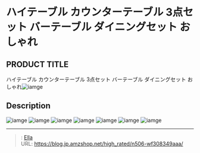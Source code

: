 # ハイテーブル カウンターテーブル 3点セット バーテーブル ダイニングセット おしゃれ


## PRODUCT TITLE 

ハイテーブル カウンターテーブル 3点セット バーテーブル ダイニングセット おしゃれ![iamge](https://b2bfiles1.gigab2b.cn/image/wkseller/7404/20230718_0eb8d802d46bb8e708eb96e647de1c49.jpg)

## Description











![iamge](https://b2bfiles1.gigab2b.cn/image/wkseller/7404/20230718_9981974609365196134be48418b83f24.jpg)
![iamge](https://b2bfiles1.gigab2b.cn/image/wkseller/7404/20230718_d8155d237d4411ad40635cb490e7521a.jpg)
![iamge](https://b2bfiles1.gigab2b.cn/image/wkseller/7404/20230718_5490686cc8a0dfaaaf4d19bd1c4031b7.jpg)
![iamge](https://b2bfiles1.gigab2b.cn/image/wkseller/7404/20230718_32a1e05f6bfef9f4d77a324c1455bbf2.jpg)
![iamge](https://b2bfiles1.gigab2b.cn/image/wkseller/7404/20230718_4e2623c3ec62b2bef9d9b082048cfd8d.jpg)
![iamge](https://b2bfiles1.gigab2b.cn/image/wkseller/7404/20230718_40892597f60655b1b43c0bc5a5db1dbb.jpg)
![iamge](https://b2bfiles1.gigab2b.cn/image/wkseller/7404/20230718_d200f0994fd1ddd511371d111af4990f.jpg)


---

> : [Ella](https://blog.jp.amzshop.net/)  
> URL: https://blog.jp.amzshop.net/high_rated/n506-wf308349aaa/  

